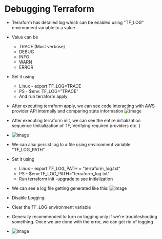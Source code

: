 # Debugging Terraform
- Terraform has detailed log which can be enabled using "TF_LOG" environment variable to a value
- Value can be
    - TRACE (Most verbose)
    - DEBUG
    - INFO
    - WARN
    - ERROR

- Set it using
    - Linux - export TF_LOG=TRACE
    - PS - $env: TF_LOG="TRACE"
    - And run terraform apply

- After executing terraform apply, we can see code interacting with AWS provider API internally and comparing state information
![image](https://github.com/niravmsoni/terraform-aws/assets/6556021/8d1459ec-94d8-4299-a4ac-2b3c15b272a2)

- After executing terraform init, we can see the entire initialization sequence (Initialization of TF, Verifying required providers etc. )

- ![image](https://github.com/niravmsoni/terraform-aws/assets/6556021/9e2b7bd1-bf57-4e41-9819-e863771863ca)

- We can also persist log to a file using environment variable "TF_LOG_PATH"
- Set it using
    - Linux - export TF_LOG_PATH = "terraform_log.txt"
    - PS - $env:TF_LOG_PATH="terraform_log.txt"
    - Run terraform init -upgrade to see initialization
 
 - We can see a log file getting generated like this:
  ![image](https://github.com/niravmsoni/terraform-aws/assets/6556021/dd95fe10-7dc2-43ae-ad47-e1f519cde490)

- Disable Logging
- Clear the TF_LOG environment variable
- Generally recommended to turn on logging only if we're troubleshooting something. Once we are done with the error, we can get rid of logging 
- ![image](https://github.com/niravmsoni/terraform-aws/assets/6556021/35905b42-84d7-4c79-bc04-4059a6c20792)
